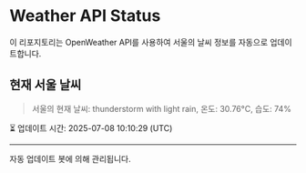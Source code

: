 
# Weather API Status

이 리포지토리는 OpenWeather API를 사용하여 서울의 날씨 정보를 자동으로 업데이트합니다.

## 현재 서울 날씨
> 서울의 현재 날씨: thunderstorm with light rain, 온도: 30.76°C, 습도: 74%

⏳ 업데이트 시간: 2025-07-08 10:10:29 (UTC)

---
자동 업데이트 봇에 의해 관리됩니다.
